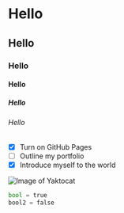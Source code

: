 # Hello 
## Hello
### Hello
#### Hello
##### Hello
###### Hello

- [x] Turn on GitHub Pages
- [ ] Outline my portfolio
- [x] Introduce myself to the world

![Image of Yaktocat](https://octodex.github.com/images/yaktocat.png)


``` python
bool = true
bool2 = false
```
